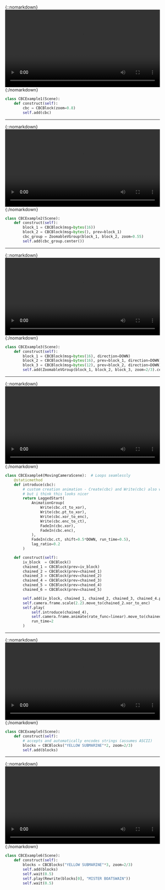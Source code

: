 
{::nomarkdown}
<video controls allowfullscreen width=100%> <source src="renders/CBCExample1_ManimCE_v0.18.1.png" type="video/mp4"> </video>
{:/nomarkdown}

```python
class CBCExample1(Scene):
    def construct(self):
        cbc = CBCBlock(zoom=0.8)
        self.add(cbc)
```

-----

{::nomarkdown}
<video controls allowfullscreen width=100%> <source src="renders/CBCExample2_ManimCE_v0.18.1.png" type="video/mp4"> </video>
{:/nomarkdown}

```python
class CBCExample2(Scene):
    def construct(self):
        block_1 = CBCBlock(msg=bytes(16))
        block_2 = CBCBlock(msg=bytes(), prev=block_1)
        cbc_group = ZoomableVGroup(block_1, block_2, zoom=0.55)
        self.add(cbc_group.center())
```

-----

{::nomarkdown}
<video controls allowfullscreen width=100%> <source src="renders/CBCExample3_ManimCE_v0.18.1.png" type="video/mp4"> </video>
{:/nomarkdown}

```python
class CBCExample3(Scene):
    def construct(self):
        block_1 = CBCBlock(msg=bytes(16), direction=DOWN)
        block_2 = CBCBlock(msg=bytes(16), prev=block_1, direction=DOWN)
        block_3 = CBCBlock(msg=bytes(12), prev=block_2, direction=DOWN)
        self.add(ZoomableVGroup(block_1, block_2, block_3, zoom=2/3).center())
```

-----

{::nomarkdown}
<video controls allowfullscreen width=100%> <source src="renders/CBCExample4.mp4" type="video/mp4"> </video>
{:/nomarkdown}

```python
class CBCExample4(MovingCameraScene):  # Loops seamlessly
    @staticmethod
    def introduce(cbc):
        # custom creation animation - Create(cbc) and Write(cbc) also work,
        # but i think this looks nicer
        return LaggedStart(
            AnimationGroup(    
                Write(cbc.ct_to_xor),    
                Write(cbc.pt_to_xor),
                Write(cbc.xor_to_enc),
                Write(cbc.enc_to_ct),
                FadeIn(cbc.xor),
                FadeIn(cbc.enc),
            ),
            FadeIn(cbc.ct, shift=0.5*DOWN, run_time=0.5),
            lag_ratio=0.2
        )

    def construct(self):
        iv_block  = CBCBlock()
        chained_1 = CBCBlock(prev=iv_block)
        chained_2 = CBCBlock(prev=chained_1)
        chained_3 = CBCBlock(prev=chained_2)
        chained_4 = CBCBlock(prev=chained_3)
        chained_5 = CBCBlock(prev=chained_4)
        chained_6 = CBCBlock(prev=chained_5)

        self.add(iv_block, chained_1, chained_2, chained_3, chained_4.pt, chained_5.pt, chained_6.pt)
        self.camera.frame.scale(2.2).move_to(chained_2.xor_to_enc)
        self.play(
            self.introduce(chained_4),
            self.camera.frame.animate(rate_func=linear).move_to(chained_3.xor_to_enc),
            run_time=2
        )
```

-----

{::nomarkdown}
<video controls allowfullscreen width=100%> <source src="renders/CBCExample5_ManimCE_v0.18.1.png" type="video/mp4"> </video>
{:/nomarkdown}

```python
class CBCExample5(Scene):
    def construct(self):
        # accepts and automatically encodes strings (assumes ASCII)
        blocks = CBCBlocks("YELLOW SUBMARINE"*2, zoom=2/3)
        self.add(blocks)
```

-----

{::nomarkdown}
<video controls allowfullscreen width=100%> <source src="renders/CBCExample6.mp4" type="video/mp4"> </video>
{:/nomarkdown}

```python
class CBCExample6(Scene):
    def construct(self):
        blocks = CBCBlocks("YELLOW SUBMARINE"*3, zoom=2/3)
        self.add(blocks)
        self.wait(0.5)
        self.play(Rewrite(blocks[0], "MISTER BOATSWAIN"))
        self.wait(0.5)
```
